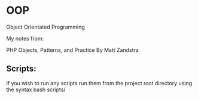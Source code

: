 # OOP
Object Orientated Programming

My notes from:

PHP Objects, Patterns, and Practice
By Matt Zandstra

## Scripts:
If you wish to run any scripts run them from the project root directory using
the syntax bash scripts/<script>

## Exercise #1:

Your mission should you choose to accept it, will be to go undercover in
Conglomerate Inc. this monstrosity loves to gather data, all kinds of data, data
from everywhere.  The big boss "El Jefe" has instructed everyone at the company
to find ways to add more content to the website.  In order to work your way up
the corporate ladder you must design a system that is:

1) Object orientated in php
2) Easily extensible in the future
3) Able to accept the following file types:
  a) text files (csv)
  b) yml files
  c) For the zealous ... twitter feeds.

You will need to provide basic coverage using php unit testing.  As always,
should you or any of your team be caught or killed, the Secretary will disavow
any knowledge of your actions. This recording will self-destruct in five
seconds.

Good luck!
